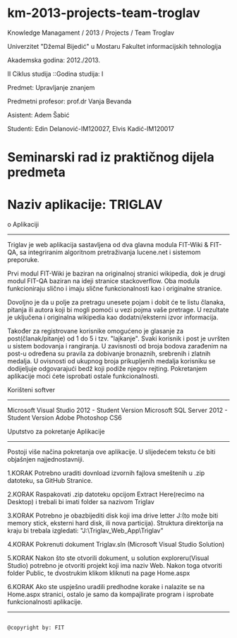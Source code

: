 km-2013-projects-team-troglav
=============================
Knowledge Managament / 2013 / Projects / Team Troglav


Univerzitet "Džemal Bijedić" u Mostaru
Fakultet informacijskih tehnologija

Akademska godina: 2012./2013.

II Ciklus studija ::Godina studija: I

Predmet: Upravljanje znanjem

Predmetni profesor: prof.dr Vanja Bevanda 

Asistent: Adem Šabić    

Studenti: Edin Delanović-IM120027, Elvis Kadić-IM120017 

Seminarski rad iz praktičnog dijela predmeta
=================================================================================================================
 Naziv aplikacije: TRIGLAV
=================================================================================================================


o Aplikaciji
********************


Triglav je web aplikacija sastavljena od dva glavna modula FIT-Wiki & FIT-QA, sa integriranim algoritnom 
pretraživanja lucene.net i sistemom preporuke.

Prvi modul FIT-Wiki je baziran na originalnoj stranici wikipedia, dok je drugi modul FIT-QA baziran na ideji 
stranice stackoverflow. Oba modula funkcioniraju slično i imaju slične 
funkcionalnosti kao i originalne stranice.

Dovoljno je da u polje za pretragu unesete pojam i dobit će te listu članaka, pitanja ili autora koji bi mogli 
pomoći u vezi pojma vaše pretrage. U rezultate je uključena i originalna wikipedia kao dodatni/eksterni izvor 
informacija. 

Također za registrovane korisnike omogućeno je glasanje za post(članak/pitanje) od 1 do 5 i tzv. "lajkanje".
Svaki korisnik i post je uvršten u sistem bodovanja i rangiranja. U zavisnosti od broja bodova zarađenim 
na post-u određena su pravila za dobivanje bronaznih, srebrenih i zlatnih medalja. U ovisnosti od ukupnog broja
prikupljenih medalja korisniku se dodijeljuje odgovarajući bedž koji podiže njegov rejting. Pokretanjem 
aplikacije moći ćete isprobati ostale funkcionalnosti.



Korišteni softver
********************
Microsoft Visual Studio 2012 - Student Version
Microsoft SQL Server 2012 - Student Version
Adobe Photoshop CS6


                                                                                      
Uputstvo za pokretanje Aplikacije
************************************

Postoji više načina pokretanja ove aplikacije. U slijedećem tekstu će biti objašnjen najjednostavniji.

1.KORAK
Potrebno uraditi dovnload izvornih fajlova smeštenih u .zip datoteku, sa GitHub Stranice.

2.KORAK 
Raspakovati .zip datoteku opcijom Extract Here(recimo na Desktop) i trebali bi imati folder 
sa nazivom Triglav

3.KORAK
Potrebno je obazbijediti disk koji ima drive letter J:\(to može biti memory stick, eksterni 
hard disk, ili nova particija). Struktura direktorija na kraju bi trebala izgledati: "J:\Triglav_Web_App\Triglav"

4.KORAK
Pokrenuti dokument Triglav.sln (Microsoft Visual Studio Solution)

5.KORAK
Nakon što ste otvorili dokument, u solution exploreru(Visual Studio) potrebno je otvoriti projekt koji ima naziv Web.
Nakon toga otvoriti folder Public, te dvostrukim klikom kliknuti na page Home.aspx

6.KORAK
Ako ste uspješno uradili predhodne korake i nalazite se na Home.aspx stranici, ostalo je samo da kompajlirate
program i isprobate funkcionalnosti aplikacije.



____________________________________________________________________________________________________________________
                                                                                                  @copyright by: FIT

